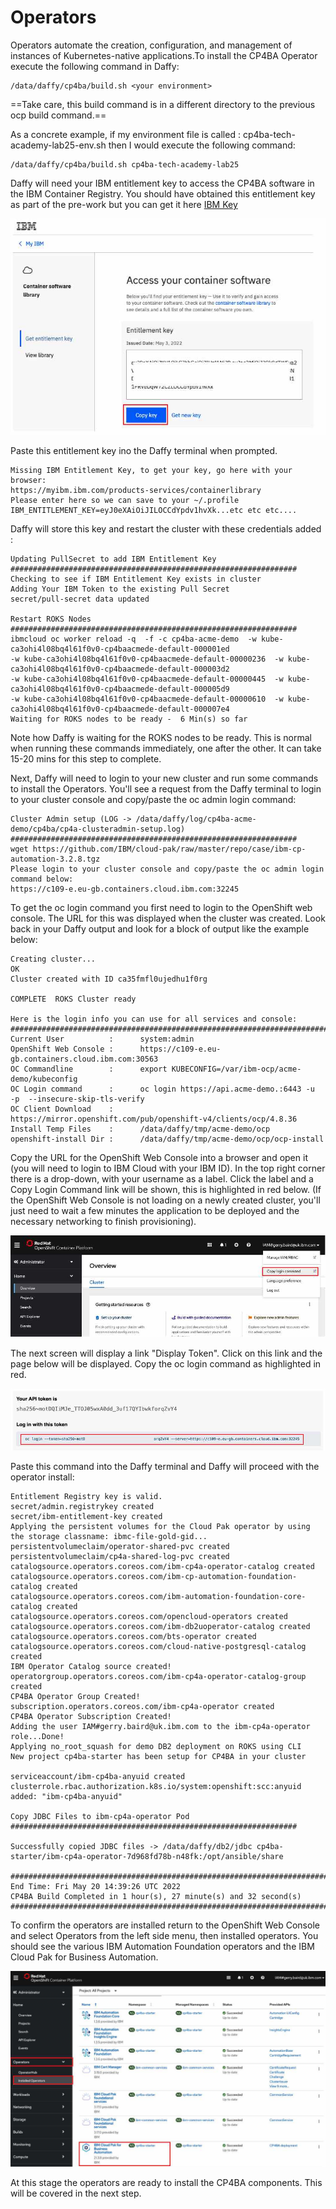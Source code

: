 # Operators

Operators automate the creation, configuration, and management of instances of Kubernetes-native applications.To install 
the CP4BA Operator execute the following command in Daffy:

```commandline
/data/daffy/cp4ba/build.sh <your environment>
```

==Take care, this build command is in a different directory to the previous ocp build command.==

As a concrete example, if my environment file is called : cp4ba-tech-academy-lab25-env.sh then I would execute the following command:
```
/data/daffy/cp4ba/build.sh cp4ba-tech-academy-lab25
```
Daffy will need your IBM entitlement key to access the CP4BA software in the IBM Container Registry. You should have 
obtained this entitlement key as part of the pre-work but you can get it here [IBM Key](https://myibm.ibm.com/products-services/containerlibrary)

 ![ibm key](./images/IBMKey.jpg)

Paste this entitlement key ino the Daffy terminal when prompted.
```commandline
Missing IBM Entitlement Key, to get your key, go here with your browser:
https://myibm.ibm.com/products-services/containerlibrary
Please enter here so we can save to your ~/.profile
IBM_ENTITLEMENT_KEY=eyJ0eXAiOiJILOCCdYpdv1hvXk...etc etc etc....
```
Daffy will store this key and restart the cluster with these credentials added :
```commandline
Updating PullSecret to add IBM Entitlement Key
################################################################
Checking to see if IBM Entitlement Key exists in cluster
Adding Your IBM Token to the existing Pull Secret
secret/pull-secret data updated

Restart ROKS Nodes
################################################################
ibmcloud oc worker reload -q  -f -c cp4ba-acme-demo  -w kube-ca3ohi4l08bq4l61f0v0-cp4baacmede-default-000001ed  
-w kube-ca3ohi4l08bq4l61f0v0-cp4baacmede-default-00000236  -w kube-ca3ohi4l08bq4l61f0v0-cp4baacmede-default-000003d2  
-w kube-ca3ohi4l08bq4l61f0v0-cp4baacmede-default-00000445  -w kube-ca3ohi4l08bq4l61f0v0-cp4baacmede-default-000005d9  
-w kube-ca3ohi4l08bq4l61f0v0-cp4baacmede-default-00000610  -w kube-ca3ohi4l08bq4l61f0v0-cp4baacmede-default-000007e4 
Waiting for ROKS nodes to be ready -  6 Min(s) so far                                                            
```
Note how Daffy is waiting for the ROKS nodes to be ready. This is normal when running these commands immediately, one 
after the other. It can take 15-20 mins for this step to complete.

Next, Daffy will need to login to your new cluster and run some commands to install the Operators. You'll see a request
from the Daffy terminal to login to your cluster console and copy/paste the oc admin login command:

```commandline
Cluster Admin setup (LOG -> /data/daffy/log/cp4ba-acme-demo/cp4ba/cp4a-clusteradmin-setup.log)
################################################################
wget https://github.com/IBM/cloud-pak/raw/master/repo/case/ibm-cp-automation-3.2.8.tgz
Please login to your cluster console and copy/paste the oc admin login command below:
https://c109-e.eu-gb.containers.cloud.ibm.com:32245
```

To get the oc login command you first need to login to the OpenShift web console. The URL for this was displayed when
the cluster was created. Look back in your Daffy output and look for a block of output like the example below: 
```commandline
Creating cluster...
OK
Cluster created with ID ca35fmfl0ujedhu1f0rg
                                                                                                                 
COMPLETE  ROKS Cluster ready

Here is the login info you can use for all services and console:   
##########################################################################################################
Current User          :      system:admin
OpenShift Web Console :      https://c109-e.eu-gb.containers.cloud.ibm.com:30563
OC Commandline        :      export KUBECONFIG=/var/ibm-ocp/acme-demo/kubeconfig
OC Login command      :      oc login https://api.acme-demo.:6443 -u  -p  --insecure-skip-tls-verify
OC Client Download    :      https://mirror.openshift.com/pub/openshift-v4/clients/ocp/4.8.36
Install Temp Files    :      /data/daffy/tmp/acme-demo/ocp
openshift-install Dir :      /data/daffy/tmp/acme-demo/ocp/ocp-install
```
Copy the URL for the OpenShift Web Console into a browser and open it (you will need to login to IBM Cloud with your
IBM ID). In the top right corner there is a drop-down, with 
your username as a label. Click the label and a Copy Login Command link will be shown, this is highlighted in red below.
(If the OpenShift Web Console is not loading on a newly created cluster, you'll just need to wait a few minutes the 
application to be deployed and the necessary networking to finish provisioning).

![oc console](./images/oc_login1.jpg)

The next screen will display a link "Display Token". Click on this link and the page below will be displayed. Copy the 
oc login command as highlighted in red.

![oc console](./images/oc_login2.jpg)

Paste this command into the Daffy terminal and Daffy will proceed with the operator install:

```commandline
Entitlement Registry key is valid.
secret/admin.registrykey created
secret/ibm-entitlement-key created
Applying the persistent volumes for the Cloud Pak operator by using the storage classname: ibmc-file-gold-gid...
persistentvolumeclaim/operator-shared-pvc created
persistentvolumeclaim/cp4a-shared-log-pvc created
catalogsource.operators.coreos.com/ibm-cp4a-operator-catalog created
catalogsource.operators.coreos.com/ibm-cp-automation-foundation-catalog created
catalogsource.operators.coreos.com/ibm-automation-foundation-core-catalog created
catalogsource.operators.coreos.com/opencloud-operators created
catalogsource.operators.coreos.com/ibm-db2uoperator-catalog created
catalogsource.operators.coreos.com/bts-operator created
catalogsource.operators.coreos.com/cloud-native-postgresql-catalog created
IBM Operator Catalog source created!
operatorgroup.operators.coreos.com/ibm-cp4a-operator-catalog-group created
CP4BA Operator Group Created!
subscription.operators.coreos.com/ibm-cp4a-operator created
CP4BA Operator Subscription Created!
Adding the user IAM#gerry.baird@uk.ibm.com to the ibm-cp4a-operator role...Done!
Applying no_root_squash for demo DB2 deployment on ROKS using CLI
New project cp4ba-starter has been setup for CP4BA in your cluster

serviceaccount/ibm-cp4ba-anyuid created
clusterrole.rbac.authorization.k8s.io/system:openshift:scc:anyuid added: "ibm-cp4ba-anyuid"

Copy JDBC Files to ibm-cp4a-operator Pod
################################################################
                                                                                                                 
Successfully copied JDBC files -> /data/daffy/db2/jdbc cp4ba-starter/ibm-cp4a-operator-7d968fd78b-n48fk:/opt/ansible/share

##########################################################################################################
End Time: Fri May 20 14:39:26 UTC 2022
CP4BA Build Completed in 1 hour(s), 27 minute(s) and 32 second(s)
##########################################################################################################
```

To confirm the operators are installed return to the OpenShift Web Console and select Operators from the left side menu,
then installed operators. You should see the various IBM Automation Foundation operators and the IBM Cloud Pak for 
Business Automation.

![operators installed](./images/Operator.jpg)

At this stage the operators are ready to install the CP4BA components. This will be covered in the next step.